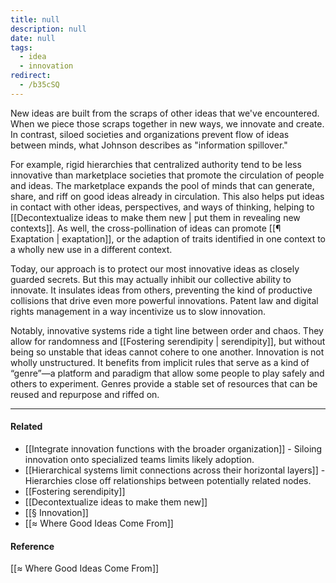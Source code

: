 ```yaml
---
title: null
description: null
date: null
tags:
  - idea
  - innovation
redirect:
  - /b35cSQ
---
```


New ideas are built from the scraps of other ideas that we've encountered. When we piece those scraps together in new ways, we innovate and create. In contrast, siloed societies and organizations prevent flow of ideas between minds, what Johnson describes as "information spillover."

For example, rigid hierarchies that centralized authority tend to be less innovative than marketplace societies that promote the circulation of people and ideas. The marketplace expands the pool of minds that can generate, share, and riff on good ideas already in circulation. This also helps put ideas in contact with other ideas, perspectives, and ways of thinking, helping to [[Decontextualize ideas to make them new | put them in revealing new contexts]]. As well, the cross-pollination of ideas can promote [[¶ Exaptation | exaptation]], or the adaption of traits identified in one context to a wholly new use in a different context.

Today, our approach is to protect our most innovative ideas as closely guarded secrets. But this may actually inhibit our collective ability to innovate. It insulates ideas from others, preventing the kind of productive collisions that drive even more powerful innovations. Patent law and digital rights management in a way incentivize us to slow innovation.

Notably, innovative systems ride a tight line between order and chaos. They allow for randomness and [[Fostering serendipity | serendipity]], but without being so unstable that ideas cannot cohere to one another. Innovation is not wholly unstructured. It benefits from implicit rules that serve as a kind of “genre”—a platform and paradigm that allow some people to play safely and others to experiment. Genres provide a stable set of resources that can be reused and repurpose and riffed on.

---

#### Related

- [[Integrate innovation functions with the broader organization]] - Siloing innovation onto specialized teams limits likely adoption.
- [[Hierarchical systems limit connections across their horizontal layers]] - Hierarchies close off relationships between potentially related nodes.
- [[Fostering serendipity]]
- [[Decontextualize ideas to make them new]]
- [[§ Innovation]]
- [[≈ Where Good Ideas Come From]]

#### Reference

[[≈ Where Good Ideas Come From]]
